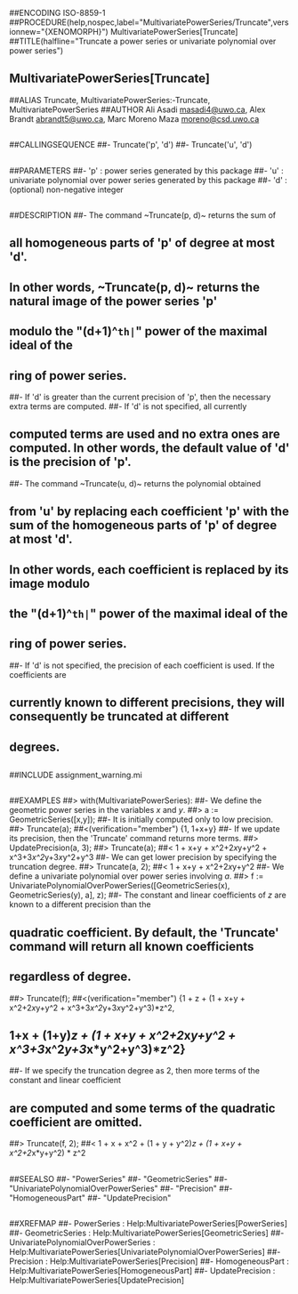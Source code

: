 ##ENCODING ISO-8859-1
##PROCEDURE(help,nospec,label="MultivariatePowerSeries/Truncate",versionnew="{XENOMORPH}") MultivariatePowerSeries[Truncate]
##TITLE(halfline="Truncate a power series or univariate polynomial over power series")
##    MultivariatePowerSeries[Truncate]
##ALIAS Truncate, MultivariatePowerSeries:-Truncate, MultivariatePowerSeries
##AUTHOR Ali Asadi masadi4@uwo.ca, Alex Brandt abrandt5@uwo.ca, Marc Moreno Maza moreno@csd.uwo.ca
##
##CALLINGSEQUENCE
##- Truncate('p', 'd')
##- Truncate('u', 'd')
##
##PARAMETERS
##- 'p' : power series generated by this package
##- 'u' : univariate polynomial over power series generated by this package
##- 'd' : (optional) non-negative integer
##
##DESCRIPTION
##- The command ~Truncate(p, d)~ returns the sum of 
##  all homogeneous parts of 'p' of degree at most 'd'.
##  In other words, ~Truncate(p, d)~ returns  the natural image of the power series 'p'
##  modulo  the __"(d+1)^`th|`"__ power of the maximal ideal of the
##   ring of power series.
##- If 'd' is greater than the current precision of 'p', then the necessary extra terms are computed.
##- If 'd' is not specified, all currently
##  computed terms are used and no extra ones are computed. In other words, the default value of 'd' is the precision of 'p'.
##- The command  ~Truncate(u, d)~ returns the polynomial obtained
##  from 'u' by replacing each coefficient 'p' with the sum of the homogeneous parts of 'p' of degree at most 'd'.
##  In other words, each coefficient is replaced by its image modulo
##   the __"(d+1)^`th|`"__ power of the maximal ideal of the
##   ring of power series.
##- If 'd' is not specified, the precision of each coefficient is used. If the coefficients are
##  currently known to different precisions, they will consequently be truncated at different
##  degrees.
##
##INCLUDE assignment_warning.mi
##
##EXAMPLES
##> with(MultivariatePowerSeries):
##- We define the geometric power series in the variables _x_ and _y_.
##> a := GeometricSeries([x,y]);
##- It is initially computed only to low precision.
##> Truncate(a);
##<(verification="member") {1, 1+x+y}
##- If we update its precision, then the 'Truncate' command returns more terms.
##> UpdatePrecision(a, 3);
##> Truncate(a);
##< 1 + x+y + x^2+2*x*y+y^2 + x^3+3*x^2*y+3*x*y^2+y^3
##- We can get lower precision by specifying the truncation degree.
##> Truncate(a, 2);
##< 1 + x+y + x^2+2*x*y+y^2
##- We define a univariate polynomial over power series involving _a_.
##> f := UnivariatePolynomialOverPowerSeries([GeometricSeries(x), GeometricSeries(y), a], z);
##- The constant and linear coefficients of _z_ are known to a different precision than the
##  quadratic coefficient. By default, the 'Truncate' command will return all known coefficients
##  regardless of degree.
##> Truncate(f);
##<(verification="member") {1 + z + (1 + x+y + x^2+2*x*y+y^2 + x^3+3*x^2*y+3*x*y^2+y^3)*z^2,
##  1+x + (1+y)*z + (1 + x+y + x^2+2*x*y+y^2 + x^3+3*x^2*y+3*x*y^2+y^3)*z^2}
##- If we specify the truncation degree as 2, then more terms of the constant and linear coefficient
##  are computed and some terms of the quadratic coefficient are omitted.
##> Truncate(f, 2);
##< 1 + x + x^2 + (1 + y + y^2)*z +  (1 + x+y + x^2+2*x*y+y^2) * z^2
##
##SEEALSO
##- "PowerSeries"
##- "GeometricSeries"
##- "UnivariatePolynomialOverPowerSeries"
##- "Precision"
##- "HomogeneousPart"
##- "UpdatePrecision"
##
##XREFMAP
##- PowerSeries : Help:MultivariatePowerSeries[PowerSeries]
##- GeometricSeries : Help:MultivariatePowerSeries[GeometricSeries]
##- UnivariatePolynomialOverPowerSeries : Help:MultivariatePowerSeries[UnivariatePolynomialOverPowerSeries]
##- Precision : Help:MultivariatePowerSeries[Precision]
##- HomogeneousPart : Help:MultivariatePowerSeries[HomogeneousPart]
##- UpdatePrecision : Help:MultivariatePowerSeries[UpdatePrecision]
